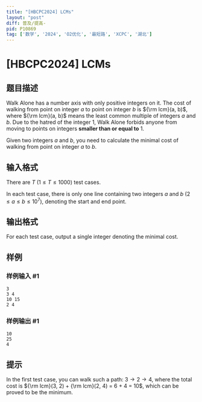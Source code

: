 ```yaml
---
title: "[HBCPC2024] LCMs"
layout: "post"
diff: 普及/提高-
pid: P10869
tag: ['数学', '2024', 'O2优化', '最短路', 'XCPC', '湖北']
---
```

# [HBCPC2024] LCMs
## 题目描述

Walk Alone has a number axis with only positive integers on it. The cost of walking from point on integer $a$ to point on integer $b$ is ${\rm lcm}(a, b)$, where ${\rm lcm}(a, b)$ means the least common multiple of integers $a$ and $b$. Due to the hatred of the integer $1$, Walk Alone forbids anyone from moving to points on integers $\textbf{smaller than or equal to}$ $1$.

Given two integers $a$ and $b$, you need to calculate the minimal cost of walking from point on integer $a$ to $b$.
## 输入格式

There are $T$ ($1 \le T \le 1000$) test cases.

In each test case, there is only one line containing two integers $a$ and $b$ ($2 \le a \le b \le 10^7$), denoting the start and end point.
## 输出格式

For each test case, output a single integer denoting the minimal cost.
## 样例

### 样例输入 #1
```
3
3 4
10 15
2 4
```
### 样例输出 #1
```
10
25
4
```
## 提示

In the first test case, you can walk such a path: $3 \to 2 \to 4$, where the total cost is ${\rm lcm}(3, 2) + {\rm lcm}(2, 4) = 6 + 4 = 10$, which can be proved to be the minimum.
